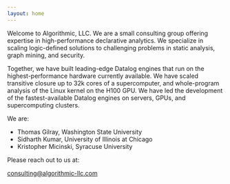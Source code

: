 ```yaml
---
layout: home
---
```



Welcome to Algorithmic, LLC. We are a small consulting group offering expertise in high-performance declarative analytics. We specialize in scaling logic-defined solutions to challenging problems in static analysis, graph mining, and security. 

Together, we have built leading-edge Datalog engines that run on the highest-performance hardware currently available. We have scaled transitive closure up to 32k cores of a supercomputer, and whole-program analysis of the Linux kernel on the H100 GPU. We have led the development of the fastest-available Datalog engines on servers, GPUs, and supercomputing clusters.

We are:

- Thomas Gilray, Washington State University
- Sidharth Kumar, University of Illinois at Chicago
- Kristopher Micinski, Syracuse University

Please reach out to us at:

[consulting@algorithmic-llc.com](consulting@algorithmic-llc.com)
